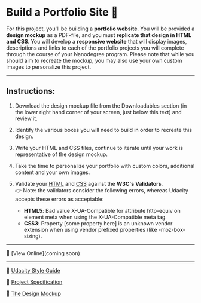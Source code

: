 # Build a Portfolio Site :rocket:

For this project, you'll be building a **portfolio website**. You will be provided a **design mockup** as a PDF-file, and you must **replicate that design in HTML and CSS**. You will develop a **responsive website** that will display images, descriptions and links to each of the portfolio projects you will complete through the course of your Nanodegree program. Please note that while you should aim to recreate the mockup, you may also use your own custom images to personalize this project.
*****

## Instructions:

1. Download the design mockup file from the Downloadables section (in the lower right hand corner of your screen, just below this text) and review it.

2. Identify the various boxes you will need to build in order to recreate this design.

3. Write your HTML and CSS files, continue to iterate until your work is representative of the design mockup.

4. Take the time to personalize your portfolio with custom colors, additional content and your own images.

5. Validate your [HTML](https://validator.w3.org/#validate_by_input) and [CSS](https://jigsaw.w3.org/css-validator/#validate_by_input) against the **W3C's Validators**.<br>:point_right: Note: the validators consider the following errors, whereas Udacity accepts these errors as acceptable:

    - **HTML5**: Bad value X-UA-Compatible for attribute http-equiv on element meta when using the X-UA-Compatible meta tag.
    - **CSS3**: Property [some property here] is an unknown vendor extension when using vendor prefixed properties (like -moz-box-sizing).

*****
:small_orange_diamond: [View Online](coming soon)
******

:small_blue_diamond: [Udacity Style Guide](http://udacity.github.io/frontend-nanodegree-styleguide/)

:small_blue_diamond: [Project Specification](https://review.udacity.com/#!/rubrics/45/view)

:small_blue_diamond: [The Design Mockup](https://storage.googleapis.com/supplemental_media/udacityu/2655898586/design-mockup-portfolio.pdf)
